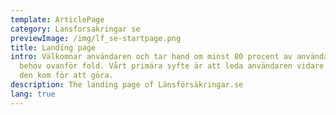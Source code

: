 ```yaml
---
template: ArticlePage
category: Lansforsakringar se
previewImage: /img/lf_se-startpage.png
title: Landing page
intro: Välkomnar användaren och tar hand om minst 80 procent av användarnas
  behov ovanför fold. Vårt primära syfte är att leda användaren vidare till vad
  den kom för att göra.
description: The landing page of Länsförsäkringar.se
lang: true
---
```

<figure class="Image Image__border ">
<img src="/img/lfse-startsida.jpg" srcset="/img/lfse-startsida.jpg 2x" alt=""><figcaption><div class="Image__caption"></div></figcaption>
</figure>